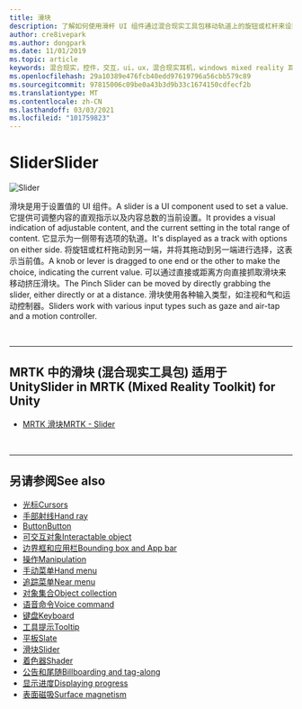 ```yaml
---
title: 滑块
description: 了解如何使用滑杆 UI 组件通过混合现实工具包移动轨道上的旋钮或杠杆来设置值。
author: cre8ivepark
ms.author: dongpark
ms.date: 11/01/2019
ms.topic: article
keywords: 混合现实，控件，交互，ui，ux，混合现实耳机，windows mixed reality 耳机，虚拟现实耳机，HoloLens，滑杆，MRTK，混合现实工具包
ms.openlocfilehash: 29a10389e476fcb40edd97619796a56cbb579c89
ms.sourcegitcommit: 97815006c09be0a43b3d9b33c1674150cdfecf2b
ms.translationtype: MT
ms.contentlocale: zh-CN
ms.lasthandoff: 03/03/2021
ms.locfileid: "101759823"
---
```

# <a name="slider"></a><span data-ttu-id="c8f88-104">Slider</span><span class="sxs-lookup"><span data-stu-id="c8f88-104">Slider</span></span>

![Slider](images/UX_Hero_Slider.jpg)

<span data-ttu-id="c8f88-106">滑块是用于设置值的 UI 组件。</span><span class="sxs-lookup"><span data-stu-id="c8f88-106">A slider is a UI component used to set a value.</span></span> <span data-ttu-id="c8f88-107">它提供可调整内容的直观指示以及内容总数的当前设置。</span><span class="sxs-lookup"><span data-stu-id="c8f88-107">It provides a visual indication of adjustable content, and the current setting in the total range of content.</span></span> <span data-ttu-id="c8f88-108">它显示为一侧带有选项的轨道。</span><span class="sxs-lookup"><span data-stu-id="c8f88-108">It's displayed as a track with options on either side.</span></span> <span data-ttu-id="c8f88-109">将旋钮或杠杆拖动到另一端，并将其拖动到另一端进行选择，这表示当前值。</span><span class="sxs-lookup"><span data-stu-id="c8f88-109">A knob or lever is dragged to one end or the other to make the choice, indicating the current value.</span></span> <span data-ttu-id="c8f88-110">可以通过直接或距离方向直接抓取滑块来移动挤压滑块。</span><span class="sxs-lookup"><span data-stu-id="c8f88-110">The Pinch Slider can be moved by directly grabbing the slider, either directly or at a distance.</span></span> <span data-ttu-id="c8f88-111">滑块使用各种输入类型，如注视和气和运动控制器。</span><span class="sxs-lookup"><span data-stu-id="c8f88-111">Sliders work with various input types such as gaze and air-tap and a motion controller.</span></span>

<br>

---

## <a name="slider-in-mrtk-mixed-reality-toolkit-for-unity"></a><span data-ttu-id="c8f88-112">MRTK 中的滑块 (混合现实工具包) 适用于 Unity</span><span class="sxs-lookup"><span data-stu-id="c8f88-112">Slider in MRTK (Mixed Reality Toolkit) for Unity</span></span>

* [<span data-ttu-id="c8f88-113">MRTK 滑块</span><span class="sxs-lookup"><span data-stu-id="c8f88-113">MRTK - Slider</span></span>](https://docs.microsoft.com/windows/mixed-reality/mrtk-docs/features/ux-building-blocks/sliders.md)

<br>

---

## <a name="see-also"></a><span data-ttu-id="c8f88-114">另请参阅</span><span class="sxs-lookup"><span data-stu-id="c8f88-114">See also</span></span>

* [<span data-ttu-id="c8f88-115">光标</span><span class="sxs-lookup"><span data-stu-id="c8f88-115">Cursors</span></span>](cursors.md)
* [<span data-ttu-id="c8f88-116">手部射线</span><span class="sxs-lookup"><span data-stu-id="c8f88-116">Hand ray</span></span>](point-and-commit.md)
* [<span data-ttu-id="c8f88-117">Button</span><span class="sxs-lookup"><span data-stu-id="c8f88-117">Button</span></span>](button.md)
* [<span data-ttu-id="c8f88-118">可交互对象</span><span class="sxs-lookup"><span data-stu-id="c8f88-118">Interactable object</span></span>](interactable-object.md)
* [<span data-ttu-id="c8f88-119">边界框和应用栏</span><span class="sxs-lookup"><span data-stu-id="c8f88-119">Bounding box and App bar</span></span>](app-bar-and-bounding-box.md)
* [<span data-ttu-id="c8f88-120">操作</span><span class="sxs-lookup"><span data-stu-id="c8f88-120">Manipulation</span></span>](direct-manipulation.md)
* [<span data-ttu-id="c8f88-121">手动菜单</span><span class="sxs-lookup"><span data-stu-id="c8f88-121">Hand menu</span></span>](hand-menu.md)
* [<span data-ttu-id="c8f88-122">追踪菜单</span><span class="sxs-lookup"><span data-stu-id="c8f88-122">Near menu</span></span>](near-menu.md)
* [<span data-ttu-id="c8f88-123">对象集合</span><span class="sxs-lookup"><span data-stu-id="c8f88-123">Object collection</span></span>](object-collection.md)
* [<span data-ttu-id="c8f88-124">语音命令</span><span class="sxs-lookup"><span data-stu-id="c8f88-124">Voice command</span></span>](voice-input.md)
* [<span data-ttu-id="c8f88-125">键盘</span><span class="sxs-lookup"><span data-stu-id="c8f88-125">Keyboard</span></span>](keyboard.md)
* [<span data-ttu-id="c8f88-126">工具提示</span><span class="sxs-lookup"><span data-stu-id="c8f88-126">Tooltip</span></span>](tooltip.md)
* [<span data-ttu-id="c8f88-127">平板</span><span class="sxs-lookup"><span data-stu-id="c8f88-127">Slate</span></span>](slate.md)
* [<span data-ttu-id="c8f88-128">滑块</span><span class="sxs-lookup"><span data-stu-id="c8f88-128">Slider</span></span>](slider.md)
* [<span data-ttu-id="c8f88-129">着色器</span><span class="sxs-lookup"><span data-stu-id="c8f88-129">Shader</span></span>](shader.md)
* [<span data-ttu-id="c8f88-130">公告和尾随</span><span class="sxs-lookup"><span data-stu-id="c8f88-130">Billboarding and tag-along</span></span>](billboarding-and-tag-along.md)
* [<span data-ttu-id="c8f88-131">显示进度</span><span class="sxs-lookup"><span data-stu-id="c8f88-131">Displaying progress</span></span>](progress.md)
* [<span data-ttu-id="c8f88-132">表面磁吸</span><span class="sxs-lookup"><span data-stu-id="c8f88-132">Surface magnetism</span></span>](surface-magnetism.md)
